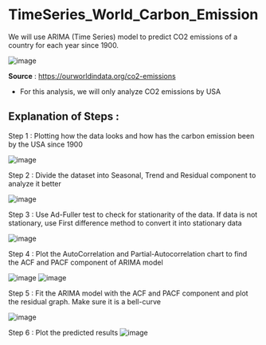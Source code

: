 # TimeSeries_World_Carbon_Emission
We will use ARIMA (Time Series) model to predict CO2 emissions of a country for each year since 1900.

![image](https://github.com/SrijanDeo-DA-DS/TimeSeries_World_Carbon_Emission/assets/88278620/c4ba19a8-33f4-44f6-976d-9abe717a92da)


__Source__ : https://ourworldindata.org/co2-emissions

* For this analysis, we will only analyze CO2 emissions by USA

## Explanation of Steps : 

Step 1 : Plotting how the data looks and how has the carbon emission been by the USA since 1900

![image](https://github.com/SrijanDeo-DA-DS/TimeSeries_World_Carbon_Emission/assets/88278620/5cc085d1-b543-4889-b69d-8e5a81742737)

Step 2 : Divide the dataset into Seasonal, Trend and Residual component to analyze it better

![image](https://github.com/SrijanDeo-DA-DS/TimeSeries_World_Carbon_Emission/assets/88278620/5de8fe17-0e26-4561-be87-4ed3261d5e49)

Step 3 : Use Ad-Fuller test to check for stationarity of the data. If data is not stationary, use First difference method to convert it into stationary data

![image](https://github.com/SrijanDeo-DA-DS/TimeSeries_World_Carbon_Emission/assets/88278620/dde31645-1609-4136-894b-31f624054be9)

Step 4 : Plot the AutoCorrelation and Partial-Autocorrelation chart to find the ACF and PACF component of ARIMA model

![image](https://github.com/SrijanDeo-DA-DS/TimeSeries_World_Carbon_Emission/assets/88278620/7143302d-8cb1-40c0-ac9b-6ad85223f705)
![image](https://github.com/SrijanDeo-DA-DS/TimeSeries_World_Carbon_Emission/assets/88278620/c08ad15d-bedb-412b-99fb-73ec328795d9)

Step 5 : Fit the ARIMA model with the ACF and PACF component and plot the residual graph. Make sure it is a bell-curve

![image](https://github.com/SrijanDeo-DA-DS/TimeSeries_World_Carbon_Emission/assets/88278620/10ce6716-68dd-4f63-bcbc-ddc264c09eb6)

Step 6 : Plot the predicted results
![image](https://github.com/SrijanDeo-DA-DS/TimeSeries_World_Carbon_Emission/assets/88278620/85d6dadd-e8f3-4545-ac33-0d05b491b778)



